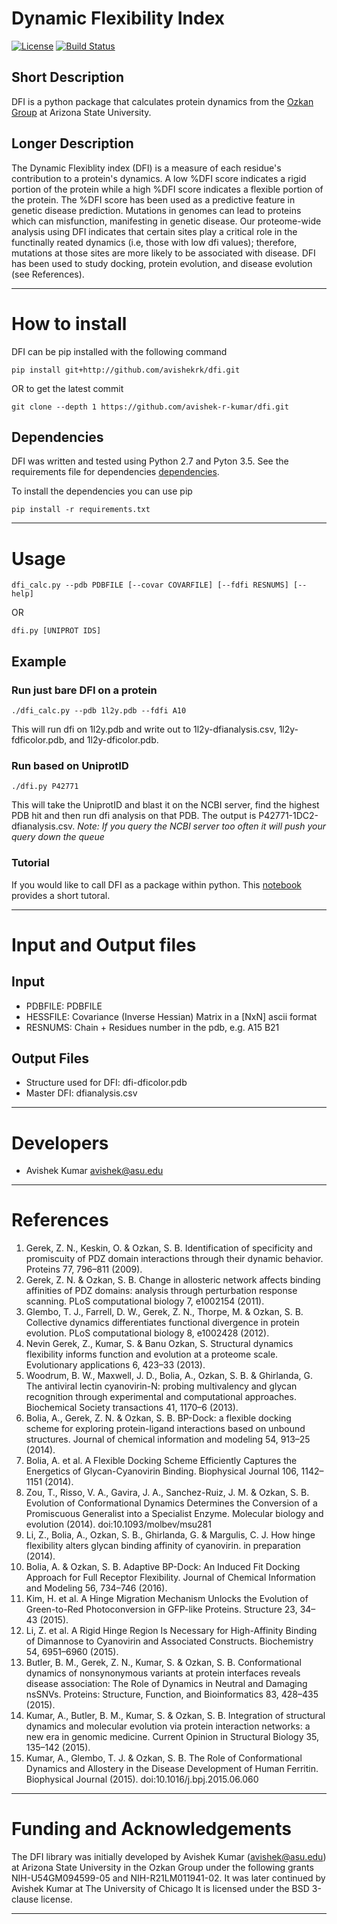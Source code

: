 # Dynamic Flexibility Index



[![License](https://img.shields.io/badge/License-BSD%203--Clause-blue.svg)](https://opensource.org/licenses/BSD-3-Clause)
[![Build Status](https://travis-ci.com/avishekrk/DFI.svg?branch=master)](https://travis-ci.com/avishekrk/DFI)




## Short Description
DFI is a python package that calculates protein dynamics from the
[Ozkan Group][OzkanLab] at Arizona State University.

[OzkanLab]: <http://ozkanlab.physics.asu.edu> "Ozkan Lab Website"

## Longer Description
The Dynamic Flexiblity index (DFI) is a measure of each residue's contribution to
a protein's dynamics. A low %DFI score indicates a rigid portion of the protein
while a high %DFI score indicates a flexible portion of the protein. The %DFI
score has been used as a predictive feature in genetic disease prediction.
Mutations in genomes can lead to proteins which can misfunction, manifesting in
genetic disease. Our proteome-wide analysis using DFI indicates that certain
sites play a critical role in the functinally reated dynamics (i.e, those with
low dfi values); therefore, mutations at those sites are more likely to be
associated with disease. DFI has been used to study docking, protein evolution,
and disease evolution (see References).

---

# How to install
DFI can be pip installed with the following command
```
pip install git+http://github.com/avishekrk/dfi.git
```
OR to get the latest commit
```
git clone --depth 1 https://github.com/avishek-r-kumar/dfi.git
```

## Dependencies


DFI was written and tested using Python 2.7 and Pyton 3.5.
See the requirements file for dependencies
[dependencies][Requirements].

[Requirements]: <https://raw.githubusercontent.com/avishek-r-kumar/DFI/master/requirements.txt>

To install the dependencies you can use pip
```
pip install -r requirements.txt
```
---


# Usage
```
dfi_calc.py --pdb PDBFILE [--covar COVARFILE] [--fdfi RESNUMS] [--help]
```
OR
```
dfi.py [UNIPROT IDS]
```
## Example
### Run just bare DFI on a protein
```
./dfi_calc.py --pdb 1l2y.pdb --fdfi A10
```
This will run dfi on 1l2y.pdb and write out to 1l2y-dfianalysis.csv,
1l2y-fdficolor.pdb, and 1l2y-dficolor.pdb.

### Run based on UniprotID
```
./dfi.py P42771
```
This will take the UniprotID and blast it on the NCBI server, find the
highest PDB hit and then run dfi analysis on that PDB. The output is
P42771-1DC2-dfianalysis.csv.
*Note: If you query the NCBI server too often it will push your query
down the queue*

### Tutorial
If you would like to call DFI as a package within python. This
[notebook][TutorialLink] provides a short tutoral.

[TutorialLink]: <https://github.com/avishekrk/DFI/blob/master/tutorial/DFI_Tutorial.ipynb> "Tutorial Link"

---

# Input and Output files
## Input

- PDBFILE:     PDBFILE
- HESSFILE:    Covariance (Inverse Hessian) Matrix in a [NxN] ascii format
- RESNUMS:     Chain + Residues number in the pdb, e.g. A15 B21

## Output Files

* Structure used for DFI: dfi-dficolor.pdb
* Master DFI: dfianalysis.csv

---

# Developers

- Avishek Kumar avishek@asu.edu

---

# References

1. Gerek, Z. N., Keskin, O. & Ozkan, S. B. Identification of specificity and promiscuity of PDZ domain interactions
through their dynamic behavior. Proteins 77, 796–811 (2009).
2. Gerek, Z. N. & Ozkan, S. B. Change in allosteric network affects binding affinities of PDZ domains: analysis
through perturbation response scanning. PLoS computational biology 7, e1002154 (2011).
3. Glembo, T. J., Farrell, D. W., Gerek, Z. N., Thorpe, M. & Ozkan, S. B. Collective dynamics differentiates
functional divergence in protein evolution. PLoS computational biology 8, e1002428 (2012).
4. Nevin Gerek, Z., Kumar, S. & Banu Ozkan, S. Structural dynamics flexibility informs function and evolution
at a proteome scale. Evolutionary applications 6, 423–33 (2013).
5. Woodrum, B. W., Maxwell, J. D., Bolia, A., Ozkan, S. B. & Ghirlanda, G. The antiviral lectin cyanovirin-N:
probing multivalency and glycan recognition through experimental and computational approaches. Biochemical Society transactions 41, 1170–6 (2013).
6. Bolia, A., Gerek, Z. N. & Ozkan, S. B. BP-Dock: a flexible docking scheme for exploring protein-ligand
interactions based on unbound structures. Journal of chemical information and modeling 54, 913–25 (2014).
7. Bolia, A. et al. A Flexible Docking Scheme Efficiently Captures the Energetics of Glycan-Cyanovirin
Binding. Biophysical Journal 106, 1142–1151 (2014).
8. Zou, T., Risso, V. A., Gavira, J. A., Sanchez-Ruiz, J. M. & Ozkan, S. B. Evolution of Conformational
Dynamics Determines the Conversion of a Promiscuous Generalist into a Specialist Enzyme. Molecular
biology and evolution (2014). doi:10.1093/molbev/msu281
9. Li, Z., Bolia, A., Ozkan, S. B., Ghirlanda, G. & Margulis, C. J. How hinge flexibility alters glycan
binding affinity of cyanovirin. in preparation (2014).
10. Bolia, A. & Ozkan, S. B. Adaptive BP-Dock: An Induced Fit Docking Approach for Full Receptor Flexibility.
Journal of Chemical Information and Modeling 56, 734–746 (2016).
11. Kim, H. et al. A Hinge Migration Mechanism Unlocks the Evolution of Green-to-Red Photoconversion in GFP-like
Proteins. Structure 23, 34–43 (2015).
12. Li, Z. et al. A Rigid Hinge Region Is Necessary for High-Affinity Binding of Dimannose to Cyanovirin and
Associated Constructs. Biochemistry 54, 6951–6960 (2015).
13. Butler, B. M., Gerek, Z. N., Kumar, S. & Ozkan, S. B. Conformational dynamics of nonsynonymous variants at protein
interfaces reveals disease association: The Role of Dynamics in Neutral and Damaging nsSNVs. Proteins: Structure,
Function, and Bioinformatics 83, 428–435 (2015).
14. Kumar, A., Butler, B. M., Kumar, S. & Ozkan, S. B. Integration of structural dynamics and molecular evolution
via protein interaction networks: a new era in genomic medicine. Current Opinion in Structural Biology 35, 135–142 (2015).
15. Kumar, A., Glembo, T. J. & Ozkan, S. B. The Role of Conformational Dynamics and Allostery in the Disease
Development of Human Ferritin. Biophysical Journal (2015). doi:10.1016/j.bpj.2015.06.060

---

# Funding and Acknowledgements

The DFI library was initially developed by Avishek Kumar (avishek@asu.edu) at Arizona State
University in the Ozkan Group under the following grants NIH-U54GM094599-05 and
NIH-R21LM011941-02. It was later continued by Avishek Kumar at The University of Chicago
It is licensed under the BSD 3-clause license.

---
